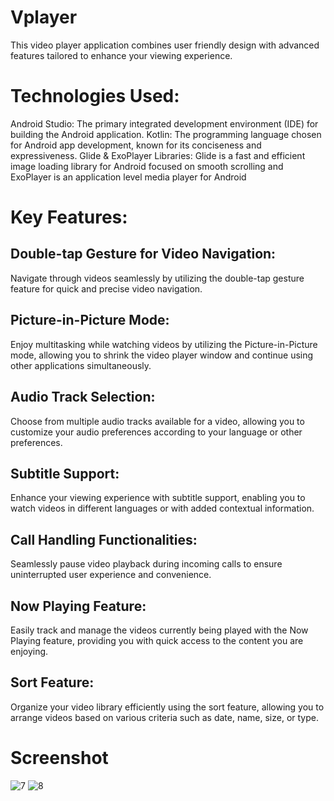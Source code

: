 # Vplayer
This video player application combines user friendly design with advanced features tailored to enhance your viewing experience.

# Technologies Used:
Android Studio: The primary integrated development environment (IDE) for building the Android application. 
Kotlin: The programming language chosen for Android app development, known for its conciseness and expressiveness. 
Glide & ExoPlayer Libraries: Glide is a fast and efficient image loading library for Android focused on smooth scrolling and ExoPlayer is an application level media player for Android

# Key Features:

## Double-tap Gesture for Video Navigation: 
Navigate through videos seamlessly by utilizing the double-tap gesture feature for quick and precise video navigation.

## Picture-in-Picture Mode: 
Enjoy multitasking while watching videos by utilizing the Picture-in-Picture mode, allowing you to shrink the video player window and continue using other applications simultaneously.

## Audio Track Selection: 
Choose from multiple audio tracks available for a video, allowing you to customize your audio preferences according to your language or other preferences.

## Subtitle Support: 
Enhance your viewing experience with subtitle support, enabling you to watch videos in different languages or with added contextual information.

## Call Handling Functionalities: 
Seamlessly pause video playback during incoming calls to ensure uninterrupted user experience and convenience.

## Now Playing Feature:
Easily track and manage the videos currently being played with the Now Playing feature, providing you with quick access to the content you are enjoying.

## Sort Feature:
Organize your video library efficiently using the sort feature, allowing you to arrange videos based on various criteria such as date, name, size, or type.


# Screenshot
![7](https://github.com/Navinsah17/Player/assets/103503787/2e09c63b-7e77-47e1-abdf-8383fba62dda)
![8](https://github.com/Navinsah17/Player/assets/103503787/4b6cf8a3-e2a4-4ab6-8963-9336a6419b6a)


